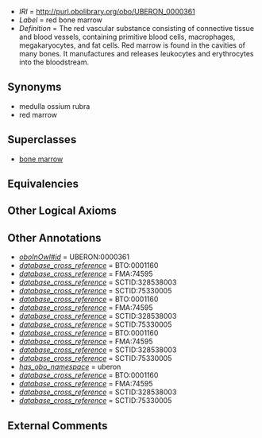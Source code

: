  * *IRI* = http://purl.obolibrary.org/obo/UBERON_0000361
 * *Label* = red bone marrow
 * *Definition* = The red vascular substance consisting of connective tissue and blood vessels, containing primitive blood cells, macrophages, megakaryocytes, and fat cells. Red marrow is found in the cavities of many bones. It manufactures and releases leukocytes and erythrocytes into the bloodstream.

## Synonyms

 * medulla ossium rubra
 * red marrow

## Superclasses

 * [bone marrow](../../UBERON/71/UBERON_0002371.md)

## Equivalencies


## Other Logical Axioms


## Other Annotations

 * *[oboInOwl#id](../../id/oboInOwl#id.md)* = UBERON:0000361
 * *[database_cross_reference](../../ef/oboInOwl#hasDbXref.md)* = BTO:0001160
 * *[database_cross_reference](../../ef/oboInOwl#hasDbXref.md)* = FMA:74595
 * *[database_cross_reference](../../ef/oboInOwl#hasDbXref.md)* = SCTID:328538003
 * *[database_cross_reference](../../ef/oboInOwl#hasDbXref.md)* = SCTID:75330005
 * *[database_cross_reference](../../ef/oboInOwl#hasDbXref.md)* = BTO:0001160
 * *[database_cross_reference](../../ef/oboInOwl#hasDbXref.md)* = FMA:74595
 * *[database_cross_reference](../../ef/oboInOwl#hasDbXref.md)* = SCTID:328538003
 * *[database_cross_reference](../../ef/oboInOwl#hasDbXref.md)* = SCTID:75330005
 * *[database_cross_reference](../../ef/oboInOwl#hasDbXref.md)* = BTO:0001160
 * *[database_cross_reference](../../ef/oboInOwl#hasDbXref.md)* = FMA:74595
 * *[database_cross_reference](../../ef/oboInOwl#hasDbXref.md)* = SCTID:328538003
 * *[database_cross_reference](../../ef/oboInOwl#hasDbXref.md)* = SCTID:75330005
 * *[has_obo_namespace](../../ce/oboInOwl#hasOBONamespace.md)* = uberon
 * *[database_cross_reference](../../ef/oboInOwl#hasDbXref.md)* = BTO:0001160
 * *[database_cross_reference](../../ef/oboInOwl#hasDbXref.md)* = FMA:74595
 * *[database_cross_reference](../../ef/oboInOwl#hasDbXref.md)* = SCTID:328538003
 * *[database_cross_reference](../../ef/oboInOwl#hasDbXref.md)* = SCTID:75330005

## External Comments


